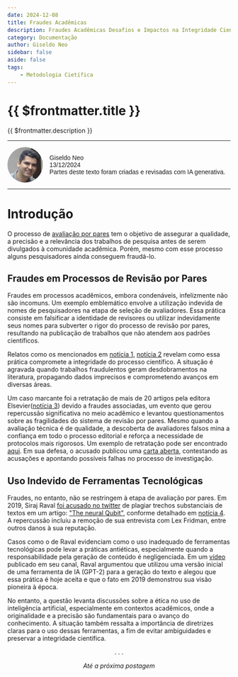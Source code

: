 ```yaml
---
date: 2024-12-08
title: Fraudes Acadêmicas
description: Fraudes Acadêmicas Desafios e Impactos na Integridade Científica
category: Documentação
author: Giseldo Neo
sidebar: false
aside: false
tags: 
    - Metodologia Cietífica
---
```


# {{ $frontmatter.title }}

{{ $frontmatter.description }}

<style>
    .profile {
      display: flex;
      align-items: center;
      gap: 15px;
      font-family: Arial, sans-serif;
    }

    .profile img {
      border-radius: 50%;
      width: 80px; /* Adjust size as needed */
      height: 80px; /* Adjust size as needed */
    }

    .profile-details {
      font-size: 14px;
    }

    .profile-details p {
      margin: 0;
    }
  </style>

  <hr class="solid">
  <div class="profile">
    <img src="./giseldo.png" alt="Profile Picture" />
    <div class="profile-details">
      <p>Giseldo Neo</p>
      <p>13/12/2024</p>
      <p>Partes deste texto foram criadas e revisadas com IA generativa.</p>
    </div>
  </div>
  <hr class="solid">

# Introdução

O processo de [avaliação por pares](./2024-12-08-avaliacao-por-pares) tem o objetivo de assegurar a qualidade, a precisão e a relevância dos trabalhos de pesquisa antes de serem divulgados à comunidade acadêmica. Porém, mesmo com esse processo alguns pesquisadores ainda conseguem fraudá-lo.

## Fraudes em Processos de Revisão por Pares

Fraudes em processos acadêmicos, embora condenáveis, infelizmente não são incomuns. Um exemplo emblemático envolve a utilização indevida de nomes de pesquisadores na etapa de seleção de avaliadores. Essa prática consiste em falsificar a identidade de revisores ou utilizar indevidamente seus nomes para subverter o rigor do processo de revisão por pares, resultando na publicação de trabalhos que não atendem aos padrões científicos.

Relatos como os mencionados em [notícia 1](https://www.metropoles.com/brasil/cientista-acusado-fraudar-estudos), [notícia 2](https://www.terra.com.br/noticias/educacao/cientista-brasileiro-tem-mais-de-30-estudos-cancelados-apos-suspeita-de-fraude,63fd9e00191e726e01125338931fb7e5ald1xr0d.html#) revelam como essa prática compromete a integridade do processo científico. A situação é agravada quando trabalhos fraudulentos geram desdobramentos na literatura, propagando dados imprecisos e comprometendo avanços em diversas áreas.

Um caso marcante foi a retratação de mais de 20 artigos pela editora Elsevier([notícia 3](https://www.science.org/content/article/it-felt-very-icky-scientist-s-name-was-used-write-fake-peer-reviews)) devido a fraudes associadas, um evento que gerou repercussão significativa no meio acadêmico e levantou questionamentos sobre as fragilidades do sistema de revisão por pares. Mesmo quando a avaliação técnica é de qualidade, a descoberta de avaliadores falsos mina a confiança em todo o processo editorial e reforça a necessidade de protocolos mais rigorosos. Um exemplo de retratação pode ser encontrado [aqui](https://www.sciencedirect.com/science/article/pii/S0048969724079749?via%3Dihub). Em sua defesa, o acusado publicou uma [carta aberta](https://ddcdb2d2-ff28-4), contestando as acusações e apontando possíveis falhas no processo de investigação.

## Uso Indevido de Ferramentas Tecnológicas

Fraudes, no entanto, não se restringem à etapa de avaliação por pares. Em 2019, Siraj Raval [foi acusado no twitter](https://x.com/AndrewM_Webb/status/1183150368945049605) de plagiar trechos substanciais de textos em um artigo: ["The neural Qubit"](https://github.com/rajaramkuberan/The-Neural-Qubit/blob/master/The%20Neural%20Qubit.pdf), conforme detalhado em [notícia 4](https://www.plagiarismtoday.com/2019/10/16/why-siraj-ravals-plagiarism-is-the-future-of-plagiarism/). A repercussão incluiu a remoção de sua entrevista com Lex Fridman, entre outros danos à sua reputação.

Casos como o de Raval evidenciam como o uso inadequado de ferramentas tecnológicas pode levar a práticas antiéticas, especialmente quando a responsabilidade pela geração de conteúdo é negligenciada. Em um [vídeo](https://www.youtube.com/watch?v=954jL8dIPi0) publicado em seu canal, Raval argumentou que utilizou uma versão inicial de uma ferramenta de IA (GPT-2) para a geração do texto e alegou que essa prática é hoje aceita e que o fato em 2019 demonstrou sua visão pioneira à época.

No entanto, a questão levanta discussões sobre a ética no uso de inteligência artificial, especialmente em contextos acadêmicos, onde a originalidade e a precisão são fundamentais para o avanço do conhecimento. A situação também ressalta a importância de diretrizes claras para o uso dessas ferramentas, a fim de evitar ambiguidades e preservar a integridade científica.

<center>. . .</center>

_<center>Até a próxima postagem</center>_
